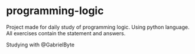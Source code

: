 # programming-logic

Project made for daily study of programming logic. Using python language.
All exercises contain the statement and answers.

Studying with @GabrielByte
